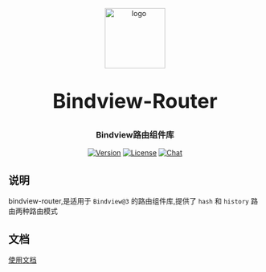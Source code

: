 <p align="center">
    <img alt="logo" src="http://chanlie.space3v.work/Logo.png" width="120" height="120" style="margin-bottom: 10px;">
</p>
<h3 align="center" style="margin: 30px 0 30px;font-weight: bold;font-size:40px;">Bindview-Router</h3>
<h3 align="center">Bindview路由组件库</h3>

<p align="center">
    <a href="https://www.npmjs.com/package/bindview-router"><img src="https://img.shields.io/npm/v/bindview-router.svg" alt="Version"></a>
  <a href="https://www.npmjs.com/package/bindvibindview-routerew"><img src="https://img.shields.io/npm/l/bindview-router.svg?sanitize=true" alt="License"></a>
  <a href="https://www.npmjs.com/package/bindview-router"><img src="https://badgen.net/packagephobia/publish/bindview-router" alt="Chat"></a>
</p>

## 说明

bindview-router,是适用于 `Bindview@3` 的路由组件库,提供了 `hash` 和 `history` 路由两种路由模式

## 文档
<a href="./Manual.md">使用文档</a>

